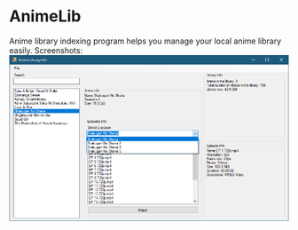 # AnimeLib
Anime library indexing program
helps you manage your local anime library easily.
Screenshots:
![](https://github.com/adryzz/AnimeLib/blob/master/AnimeLibraryInfo/Screenshots/screenshot1.PNG)
